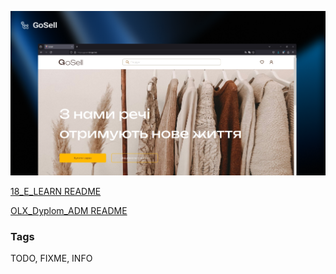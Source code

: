 ![Project Logo](./images/black.png)

[18_E_LEARN README](./18_E_LEARN/README.md)

[OLX_Dyplom_ADM README](./OLX_Dyplom_ADM/README.md)

### Tags
TODO, FIXME, INFO